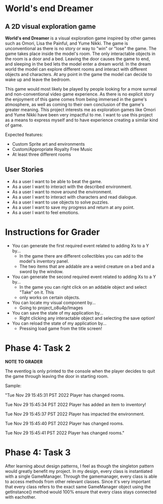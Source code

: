 # World's end Dreamer 

## A 2D visual exploration game 

**World's end Dreamer** is a visual exploration game inspired by other games such as Omori,
Lisa the Painful, and Yume Nikki. The game is unconventional as there is no story or 
way to "win" or "lose" the game. The game takes place inside the model's room. The only
interactable objects in the room is a door and a bed. Leaving the door causes the game to
end, and sleeping in the bed lets the model enter a dream world. In the dream world
the model can explore different rooms and interact with different objects and characters.
At any point in the game the model can decide to wake up and leave the bedroom. 

This game would most likely be played by people looking for a more surreal and non-conventional
video game experience. As there is no explicit story the enjoyment of this game comes from
being immersed in the game's atmosphere, as well as coming to their own conclusion of the 
game's greater meaning. This project interests me as exploration games like Omori and Yume Nikki
have been very impactful to me. I want to use this project as a means to express myself and 
to have experience creating a similar kind of game. 


Expected features:
- Custom Sprite art and environments
- Custom/Appropriate Royalty Free Music
- At least three different rooms 

## User Stories
- As a user I want to be able to beat the game.
- As a user I want to interact with the described environment.
- As a user I want to move around the environment.
- As a user I want to interact with characters and read dialogue.
- As a user I want to use objects to solve puzzles.
- As a user I want to save my progress and return at any point.
- As a user I want to feel emotions. 

# Instructions for Grader

- You can generate the first required event related to adding Xs to a Y by...
    - In the game there are different collectibles you can add to the model's inventory panel.
    - The two items that are addable are a weird creature on a bed and a sword by the window.
- You can generate the second required event related to adding Xs to a Y by...
  - In the game you can right click on an addable object and select "Take" on it. This
  - only works on certain objects.
- You can locate my visual component by...
  - Going to project_o8u4p/Images
- You can save the state of my application by...
  - Right clicking any interactable object and selecting the save option!
- You can reload the state of my application by...
  - Pressing load game from the title screen!

# Phase 4: Task 2
**NOTE TO GRADER**

The eventlog is only printed to the console when the player decides to quit the game through 
leaving the door in starting room.

Sample:

"Tue Nov 29 15:45:31 PST 2022
Player has changed rooms.

Tue Nov 29 15:45:34 PST 2022
Player has added an item to inventory!

Tue Nov 29 15:45:37 PST 2022
Player has impacted the environment.

Tue Nov 29 15:45:40 PST 2022
Player has changed rooms.

Tue Nov 29 15:45:41 PST 2022
Player has changed rooms."


# Phase 4: Task 3

After learning about design patterns, I feel as though the singleton pattern would greatly
benefit my project. In my design, every class is instantiated with a single GameManager. 
Through the gamemanager, every class is able to access methods from other relevant classes.
Since it's very important that every class refers to the exact same GameManager object
using the getInstance() method would 100% ensure that every class stays connected with eachother.